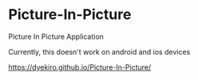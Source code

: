 # Picture-In-Picture
Picture In Picture Application


Currently, this doesn't work on android and ios devices

https://dyekiro.github.io/Picture-In-Picture/
